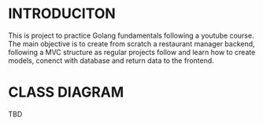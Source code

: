 # INTRODUCITON
This is project to practice Golang fundamentals following a youtube course. 
The main objective is to create from scratch a restaurant manager backend, following a MVC structure as regular projects follow and learn how to create models, conenct with database and return data to the frontend.

# CLASS DIAGRAM
TBD